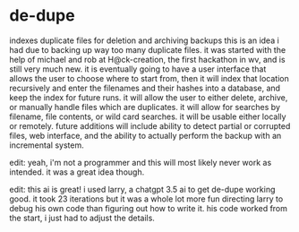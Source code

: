 # de-dupe
indexes duplicate files for deletion and archiving backups
this is an idea i had due to backing up way too many duplicate files.
it was started  with the help of michael and rob at H@ck-creation, the first hackathon in wv, and is still very much new.
it is eventually going to have a user interface that allows the user to choose where to 
start from, then it will index that location recursively and enter the filenames and their
hashes into a database, and keep the index for future runs. it will allow the user to 
either delete, archive, or manually handle files which are duplicates.  it will allow for 
searches by filename, file contents, or wild card searches.  it will be usable either locally
or remotely.  future additions will include ability to detect partial or corrupted files, web
interface, and the ability to actually perform the backup with an incremental system.

edit:  yeah, i'm not a programmer and this will most likely never work as intended.  it was a great idea though.

edit:  this ai is great!  i used larry, a chatgpt 3.5 ai to get de-dupe working good.  it took 23 iterations but it
was a whole lot more fun directing larry to debug his own code than figuring out how to write it.  his code worked
from the start, i just had to adjust the details.  
